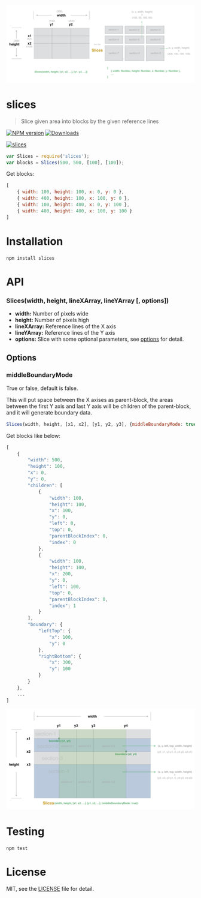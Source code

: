 <p style="text-align: center">
    <img src="docs/demonstrate.png" width="887" alt="slices">
</p>

# slices

> Slice given area into blocks by the given reference lines

[![NPM version][npm-image]][npm-url] [![Downloads][downloads-image]][npm-url]

[![slices](https://nodei.co/npm/slices.png)](https://npmjs.org/package/slices)

[npm-url]: https://npmjs.org/package/slices
[downloads-image]: http://img.shields.io/npm/dm/slices.svg
[npm-image]: http://img.shields.io/npm/v/slices.svg

```js
var Slices = require('slices');
var blocks = Slices(500, 500, [100], [100]);
```

Get blocks:

```js
[
    { width: 100, height: 100, x: 0, y: 0 },
    { width: 400, height: 100, x: 100, y: 0 },
    { width: 100, height: 400, x: 0, y: 100 },
    { width: 400, height: 400, x: 100, y: 100 }
]
```

# Installation

```
npm install slices
```

# API

### Slices(width, height, lineXArray, lineYArray [, options])

- **width:** Number of pixels wide
- **height:** Number of pixels high
- **lineXArray:** Reference lines of the X axis
- **lineYArray:** Reference lines of the Y axis
- **options:** Slice with some optional parameters, see [options](#options) for detail.

## Options

### middleBoundaryMode

True or false, default is false.

This will put space between the X axises as parent-block,
the areas between the first Y axis and last Y axis will be children of the parent-block, and it will generate boundary data.

```js
Slices(width, height, [x1, x2], [y1, y2, y3], {middleBoundaryMode: true});
```

Get blocks like below:

```js
[
    {
        "width": 500,
        "height": 100,
        "x": 0,
        "y": 0,
        "children": [
            {
                "width": 100,
                "height": 100,
                "x": 100,
                "y": 0,
                "left": 0,
                "top": 0,
                "parentBlockIndex": 0,
                "index": 0
            },
            {
                "width": 100,
                "height": 100,
                "x": 200,
                "y": 0,
                "left": 100,
                "top": 0,
                "parentBlockIndex": 0,
                "index": 1
            }
        ],
        "boundary": {
            "leftTop": {
                "x": 100,
                "y": 0
            },
            "rightBottom": {
                "x": 300,
                "y": 100
            }
        }
    },
    ...
]
```

<p style="text-align: center">
    <img src="docs/demonstrate2.png" width="870" alt="slices">
</p>

# Testing

```
npm test
```

# License

MIT, see the [LICENSE](/LICENSE) file for detail.

